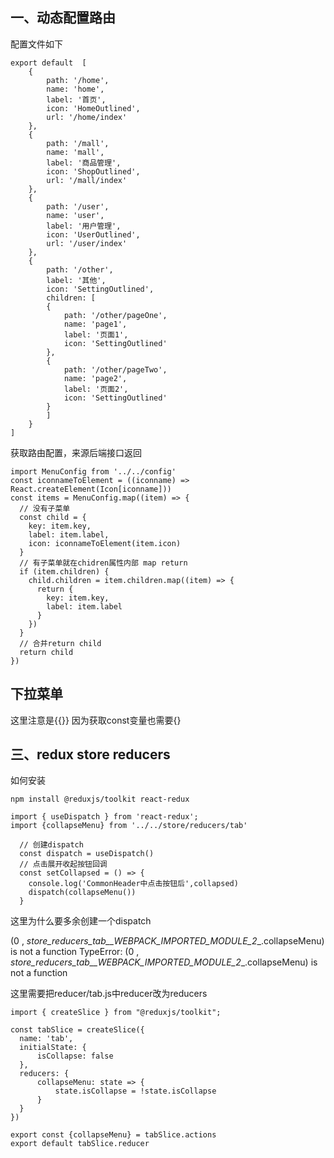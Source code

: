## 一、动态配置路由
配置文件如下
```
export default  [
    {
        path: '/home',
        name: 'home',
        label: '首页',
        icon: 'HomeOutlined',
        url: '/home/index'
    },
    {
        path: '/mall',
        name: 'mall',
        label: '商品管理',
        icon: 'ShopOutlined',
        url: '/mall/index'
    },
    {
        path: '/user',
        name: 'user',
        label: '用户管理',
        icon: 'UserOutlined',
        url: '/user/index'
    },
    {
        path: '/other',
        label: '其他',
        icon: 'SettingOutlined',
        children: [
        {
            path: '/other/pageOne',
            name: 'page1',
            label: '页面1',
            icon: 'SettingOutlined'
        },
        {
            path: '/other/pageTwo',
            name: 'page2',
            label: '页面2',
            icon: 'SettingOutlined'
        }
        ]
    }
]
```

获取路由配置，来源后端接口返回
```
import MenuConfig from '../../config'
const iconnameToElement = ((iconname) => React.createElement(Icon[iconname]))
const items = MenuConfig.map((item) => {
  // 没有子菜单
  const child = {
    key: item.key,
    label: item.label,
    icon: iconnameToElement(item.icon)
  }
  // 有子菜单就在chidren属性内部 map return
  if (item.children) {
    child.children = item.children.map((item) => {
      return {
        key: item.key,
        label: item.label
      }
    })
  }
  // 合并return child
  return child
})
```


## 下拉菜单
<Dropdown menu={{items}}> 
这里注意是{{}}
因为获取const变量也需要{}

## 三、redux store reducers
如何安装
```
npm install @reduxjs/toolkit react-redux
```
```
import { useDispatch } from 'react-redux';
import {collapseMenu} from '../../store/reducers/tab'

  // 创建dispatch
  const dispatch = useDispatch()
  // 点击展开收起按钮回调
  const setCollapsed = () => {
    console.log('CommonHeader中点击按钮后',collapsed)
    dispatch(collapseMenu())
  }
```
  这里为什么要多余创建一个dispatch


  (0 , _store_reducers_tab__WEBPACK_IMPORTED_MODULE_2__.collapseMenu) is not a function TypeError: (0 , _store_reducers_tab__WEBPACK_IMPORTED_MODULE_2__.collapseMenu) is not a function

  这里需要把reducer/tab.js中reducer改为reducers
  ```
  import { createSlice } from "@reduxjs/toolkit";

const tabSlice = createSlice({
    name: 'tab',
    initialState: {
        isCollapse: false
    },
    reducers: {
        collapseMenu: state => {
            state.isCollapse = !state.isCollapse
        }
    }
})

export const {collapseMenu} = tabSlice.actions
export default tabSlice.reducer
  ```